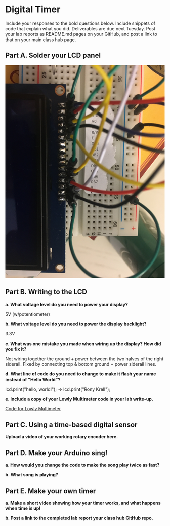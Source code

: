 # Digital Timer
 
Include your responses to the bold questions below. Include snippets of code that explain what you did. Deliverables are due next Tuesday. Post your lab reports as README.md pages on your GitHub, and post a link to that on your main class hub page.

## Part A. Solder your LCD panel

![LCD picture](https://github.com/ronykrell/IDD-Fa19-Lab2/blob/master/soldered.JPG "LCD")


## Part B. Writing to the LCD
 
**a. What voltage level do you need to power your display?**

5V (w/potentiometer)

**b. What voltage level do you need to power the display backlight?**

3.3V
   
**c. What was one mistake you made when wiring up the display? How did you fix it?**

Not wiring together the ground + power between the two halves of the right siderail. Fixed by connecting top & bottom ground + power siderail lines.


**d. What line of code do you need to change to make it flash your name instead of "Hello World"?**

  lcd.print("hello, world!"); =>   lcd.print("Rony Krell");
 
**e. Include a copy of your Lowly Multimeter code in your lab write-up.**

[Code for Lowly Multimeter](https://github.com/ronykrell/IDD-Fa19-Lab2/blob/master/LowlyVoltmeter.ino)


## Part C. Using a time-based digital sensor

**Upload a video of your working rotary encoder here.**


## Part D. Make your Arduino sing!

**a. How would you change the code to make the song play twice as fast?**
 
**b. What song is playing?**


## Part E. Make your own timer

**a. Make a short video showing how your timer works, and what happens when time is up!**

**b. Post a link to the completed lab report your class hub GitHub repo.**
